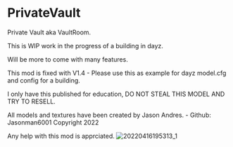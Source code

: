 # PrivateVault
Private Vault aka VaultRoom.

This is WIP work in the progress of a building in dayz.

Will be more to come with many features. 

This mod is fixed with V1.4 - Please use this as example for dayz model.cfg and config for a building.

I only have this published for education, DO NOT STEAL THIS MODEL AND TRY TO RESELL. 

All models and textures have been created by Jason Andres. - Github: Jasonman6001 Copyright 2022

Any help with this mod is apprciated. 
![20220416195313_1](https://user-images.githubusercontent.com/78239585/163762796-add3a221-7596-4903-a142-33677ce8ce69.jpg)
